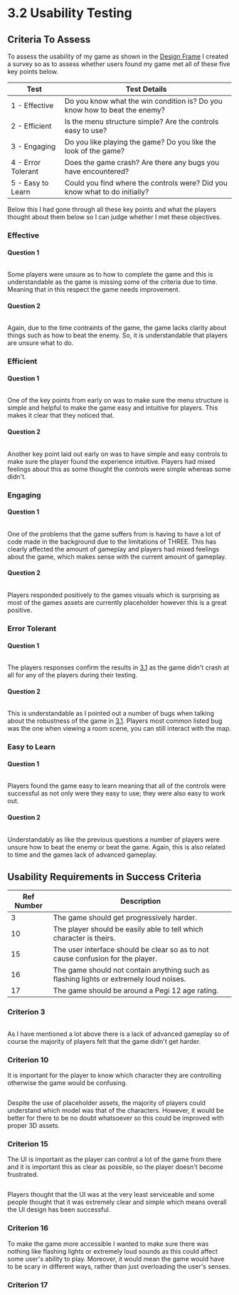 # 3.2 Usability Testing

## Criteria To Assess

To assess the usability of my game as shown in the [Design Frame](../2-design-and-development/systems-diagram.md#usability-features) I created a survey so as to assess whether users found my game met all of these five key points below.

| Test               | Test Details                                                               |
| ------------------ | -------------------------------------------------------------------------- |
| 1 - Effective      | Do you know what the win condition is? Do you know how to beat the enemy?  |
| 2 - Efficient      | Is the menu structure simple? Are the controls easy to use?                |
| 3 - Engaging       | Do you like playing the game? Do you like the look of the game?            |
| 4 - Error Tolerant | Does the game crash? Are there any bugs you have encountered?              |
| 5 - Easy to Learn  | Could you find where the controls were? Did you know what to do initially? |

Below this I had gone through all these key points and what the players thought about them below so I can judge whether I met these objectives.

### Effective

#### Question 1

<figure><img src="https://lh6.googleusercontent.com/bdAXs51aUfYaGAjTH9nmAkJhS03LN1NRM75Qds1qtqVqhiJQ9Jne5wu2znNWC__4wy3UuQKskNmjBC4ZpeaKzuGZq8ENb2bLsjobgMjGNihnRLuVhC4OnuFcPFMIsfMzxlAm-5gld8gaLRj2jfmBwGTF05K2STWO7XoT_WtTnP91LpFa7kAZi3Qfbg" alt=""><figcaption></figcaption></figure>

Some players were unsure as to how to complete the game and this is understandable as the game is missing some of the criteria due to time. Meaning that in this respect the game needs improvement.

#### Question 2

<figure><img src="https://lh4.googleusercontent.com/cm1ng_62WzZA3I9f4gtJqujQTfFmCnA_prw1nQx_DI3FfHhViYSYDhYwAheQ0CDYG8_PLEM9iKUhTBtz7rEs_imNw9eS67dwWfPkmHFECkm-Pdrn4W4qUJSuGIY4Zs6Be8iX8bCwYpg6pX9KyUG2GA4pv75kvtCk9cD4pkt-69oWfukvkxHFS7-i1w" alt=""><figcaption></figcaption></figure>

Again, due to the time contraints of the game, the game lacks clarity about things such as how to beat the enemy. So, it is understandable that players are unsure what to do.

### Efficient

#### Question 1

<figure><img src="https://lh6.googleusercontent.com/gY2zTtpkIbJ9hmzS8weyOUiHnjELlwfMCtwK9-TSUx1xkifpWvZXVFLXq5JZyHKWZHtrDvIpHZL92c3ck2zdTWfRdjxLaX9vCfJYjfFnmqFsKgKMKKOWWt-O8QQW3vFRBpY_oFjPBaEUCr421UnvFXoR-YkM4BdXvef_EgZ1kaxhuc2scV6OoSpETg" alt=""><figcaption></figcaption></figure>

One of the key points from early on was to make sure the menu structure is simple and helpful to make the game easy and intuitive for players. This makes it clear that they noticed that.

#### Question 2

<figure><img src="https://lh3.googleusercontent.com/oXf5XzMdmSgWXsBJVBuVwQOt8xxXZeTEKtJzCy_6sy2bA0CKMuDWruuA55rEKojchZZC6-5Ku6txdakx89w3rqRj2EDU-JFiNFhuYY7BWIy2K2Um_67gR3qrCB3AQAtb_L7-S1yQeQYNpWa4yQrDe_yiuFQ2NIHvocHXzfCzjRPrWHLem4qgSurEAA" alt=""><figcaption></figcaption></figure>

Another key point laid out early on was to have simple and easy controls to make sure the player found the experience intuitive. Players had mixed feelings about this as some thought the controls were simple whereas some didn't.

### Engaging

#### Question 1

<figure><img src="https://lh5.googleusercontent.com/zxF1RTl9ZRGvBLkVPpJxVuGyWYBPAu_BdCftoNWA7SraK2SIfiKXI_FPqBBaRf6-Xzjlu-exMhal9CMLdUxKO39Gi-EuAIA4SMiTd-NGz6cdIn6bLn4YfJmYs2flrJA71Zegvz7SCeffhLAxlG-gkfl858kkh6O7wad2JFw44RLJrkm0ZCxpHmqtXw" alt=""><figcaption></figcaption></figure>

One of the problems that the game suffers from is having to have a lot of code made in the background due to the limitations of THREE. This has clearly affected the amount of gameplay and players had mixed feelings about the game, which makes sense with the current amount of gameplay.

#### Question 2

<figure><img src="https://lh4.googleusercontent.com/OU4pb_4wh1nSn8if7BIyPfJ72ETjC02kPwhkQJCw1tK5rJpqs-vz_2dz8EaEADeKsQmuUTLZrCAi2SnAg3-ZKMXYgQ2YDam--lJGp-9zDfy19ImGZq-XLJEDoYsBp2LpP8b442X3qT2nRUyKtEb3K8gGksy8nDO81PFx1i_g1C2gnFh-id1HqK3CPQ" alt=""><figcaption></figcaption></figure>

Players responded positively to the games visuals which is surprising as most of the games assets are currently placeholder however this is a great positive.

### Error Tolerant

#### Question 1

<figure><img src="https://lh6.googleusercontent.com/I2prL417zT0slIEc1ZZNYZF2lHz7msPGharg6PkH9JSZH8K8OAo-diQ_W7yN2lUxv8p0scAyvk00EBQGL_EVFKPe7ZC3p7bFN4L1UcGEnLf2TragW_uR6Av1P1YBGYiteQOeYh2_eEVf2naqA4osJmmp0K2FHH-flAvysJE3JWH4CZuT5LLRqBqdRA" alt=""><figcaption></figcaption></figure>

The players responses confirm the results in [3.1](3.1-robustness.md) as the game didn't crash at all for any of the players during their testing.

#### Question 2

<figure><img src="https://lh3.googleusercontent.com/k2FTKr5RnfyW5epO0sHguKnnINpS0YjA8z-sI96ULCtReibJoZn13Pda7aQipIhJdBtnqpKNTdZo6jyRdA0jd55xfEl7S3pb3O_U2Jjuvfuqo3R733sFfpUPmgsjvZZNfc6p4MtzzethbLzbykMKe-2CLCq2kWYDFG_qzwWyJtJ8G1mRAQzrvHQu6A" alt=""><figcaption></figcaption></figure>

This is understandable as I pointed out a number of bugs when talking about the robustness of the game in [3.1](3.1-robustness.md). Players most common listed bug was the one when viewing a room scene, you can still interact with the map.

### Easy to Learn

#### Question 1

<figure><img src="https://lh3.googleusercontent.com/aTb2dS8UCdmmuN0aER3pQqaFT1zM73XGSzPvGvp-FLCwsFV-21abq2jMw8PM1z9HMioWoj5CgjHQAvuhOAnwhkkVpvoc6MRPgvlHgw8yx0RAYZSPraB06eDcM1yoA2-PNLr59H49pptALxhfvn7vJD-LxsE6y4unM95oSYa1t-DPQ5uCp8s9kNSLzw" alt=""><figcaption></figcaption></figure>

Players found the game easy to learn meaning that all of the controls were successful as not only were they easy to use; they were also easy to work out.

#### Question 2

<figure><img src="https://lh4.googleusercontent.com/TOxTcS2pXS1g_dM21f3FlJR5hiaCoYipYl_NuRA4C_9sNxzvqZrptLj3xr6zoRsWR5NStH4F9E8Esocm_mKYUghOWSdDGSD7WJsODdw7BPPwA59EInXso1bTrnKc00GE5LzsOAkTQqaAX8b4duSNfzncGUUjqcmKTIOOMaaV4UXBPAissayq1ELrCA" alt=""><figcaption></figcaption></figure>

Understandably as like the previous questions a number of players were unsure how to beat the enemy or beat the game. Again, this is also related to time and the games lack of advanced gameplay.

## Usability Requirements in Success Criteria

| Ref Number | Description                                                                            |
| ---------- | -------------------------------------------------------------------------------------- |
| 3          | The game should get progressively harder.                                              |
| 10         | The player should be easily able to tell which character is theirs.                    |
| 15         | The user interface should be clear so as to not cause confusion for the player.        |
| 16         | The game should not contain anything such as flashing lights or extremely loud noises. |
| 17         | The game should be around a Pegi 12 age rating.                                        |

### Criterion 3

<figure><img src="https://lh4.googleusercontent.com/2VW9arStOeklTGqCt6qH9wr-cncru4RCs_kpqhhs_zpprQ82_c4kZ2MMjAucQHsCdsL-WIZtgGuZ89KYk0VuDdqGp21ydDb3T2nOIGKpzVvQrWU8nXyKIWdJCSVjQ0gaXbIi4pywqvOP7CjFvv_je0iS0bm1AiNEnheVYoErzB5ilDexOW2D0srjGg" alt=""><figcaption></figcaption></figure>

As I have mentioned a lot above there is a lack of advanced gameplay so of course the majority of players felt that the game didn't get harder.

### Criterion 10

It is important for the player to know which character they are controlling otherwise the game would be confusing.

<figure><img src="https://lh6.googleusercontent.com/gQ86MhYzxVydtL4aSHRojOKbnIm_CbqY6bfjm41fkJCCjM-dI_qOCg52kdhQ-G6fUVCR9aShaSCB1Cp-B9TE21NzW6vc0QvhVcd7KqMFEBu74re9UcEbF-TPVAOFwtbKp_UwTzgLuSd3pcY1orC5Ek8i3-j-L1ZJ5W3pC3xjqYA-kVR7B98G7Tqanw" alt=""><figcaption></figcaption></figure>

Despite the use of placeholder assets, the majority of players could understand which model was that of the characters. However, it would be better for there to be no doubt whatsoever so this could be improved with proper 3D assets.

### Criterion 15

The UI is important as the player can control a lot of the game from there and it is important this as clear as possible, so the player doesn't become frustrated.

<figure><img src="https://lh4.googleusercontent.com/06qfsyVP3Fb9Xb6C15RC2JRFPsw-XGXyoYfZXcQPVfLcVRKxoOWZLygiv6IW6rKJCX3AiZAk7PJ_tCepIGjIRMNmgXh2s8Y6MZWgs0eFLEv3fyUMbqDa3a_iWkyTvA0YYG0VErZn2APMqDrDLp67wtMoUzPNR5w5lOfptahYbx6lBL4v1ccSuhJRbQ" alt=""><figcaption></figcaption></figure>

Players thought that the UI was at the very least serviceable and some people thought that it was extremely clear and simple which means overall the UI design has been successful.

### Criterion 16

To make the game more accessible I wanted to make sure there was nothing like flashing lights or extremely loud sounds as this could affect some user's ability to play. Moreover, it would mean the game would have to be scary in different ways, rather than just overloading the user's senses.

### Criterion 17


